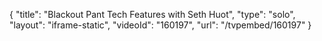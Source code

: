 {
    "title": "Blackout Pant Tech Features with Seth Huot",
    "type": "solo",
    "layout": "iframe-static",
    "videoId": "160197",
    "url": "\/tvpembed\/160197"
}